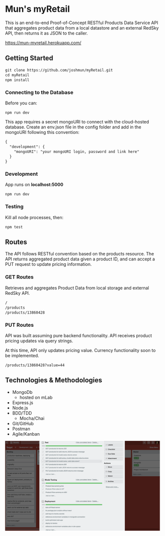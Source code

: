 # Mun's myRetail

This is an end-to-end Proof-of-Concept RESTful Products Data Service API that aggregates product data from a local datastore and an external RedSky API, then returns it as JSON to the caller.

https://mun-myretail.herokuapp.com/

## Getting Started
```
git clone https://github.com/joshmun/myRetail.git
cd myRetail
npm install
```

### Connecting to the Database
Before you can:
```
npm run dev
```
This app requires a secret mongoURI to connect with the cloud-hosted database. Create an env.json file in the config folder and add in the mongoURI following this convention:
```
{
  "development": {
    "mongoURI": "your mongoURI login, password and link here"
  }
}

```

### Development
App runs on **localhost:5000**
```
npm run dev
```

### Testing
Kill all node processes, then:
```
npm test
```

## Routes
The API follows RESTful convention based on the products resource. The API returns aggregated product data given a product ID, and can accept a PUT request to update pricing information.

### GET Routes
Retrieves and aggregates Product Data from local storage and external RedSky API.

```
/
/products
/products/13860428
```

### PUT Routes
API was built assuming pure backend functionality. API receives product pricing updates via query strings.

At this time, API only updates pricing value. Currency functionality soon to be implemented.

```
/products/13860428?value=44
```

## Technologies & Methodologies
- MongoDb
  - hosted on mLab
- Express.js
- Node.js
- BDD/TDD
  - Mocha/Chai
- Git/GitHub
- Postman
- Agile/Kanban

![Trello Board](./public/kanban.png)
